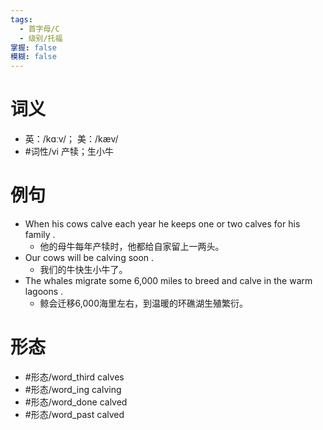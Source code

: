 ```yaml
---
tags:
  - 首字母/C
  - 级别/托福
掌握: false
模糊: false
---
```

# 词义
- 英：/kɑːv/； 美：/kæv/
- #词性/vi  产犊；生小牛
# 例句
- When his cows calve each year he keeps one or two calves for his family .
	- 他的母牛每年产犊时，他都给自家留上一两头。
- Our cows will be calving soon .
	- 我们的牛快生小牛了。
- The whales migrate some 6,000 miles to breed and calve in the warm lagoons .
	- 鲸会迁移6,000海里左右，到温暖的环礁湖生殖繁衍。
# 形态
- #形态/word_third calves
- #形态/word_ing calving
- #形态/word_done calved
- #形态/word_past calved

